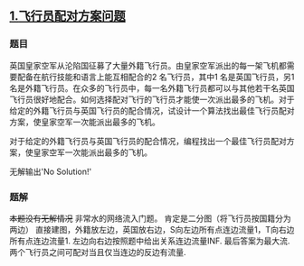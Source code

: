 ## [$1.$飞行员配对方案问题](https://www.luogu.org/problemnew/show/P2756)
### 题目
英国皇家空军从沦陷国征募了大量外籍飞行员。由皇家空军派出的每一架飞机都需要配备在航行技能和语言上能互相配合的2 名飞行员，其中1 名是英国飞行员，另1名是外籍飞行员。在众多的飞行员中，每一名外籍飞行员都可以与其他若干名英国飞行员很好地配合。如何选择配对飞行的飞行员才能使一次派出最多的飞机。对于给定的外籍飞行员与英国飞行员的配合情况，试设计一个算法找出最佳飞行员配对方案，使皇家空军一次能派出最多的飞机。

对于给定的外籍飞行员与英国飞行员的配合情况，编程找出一个最佳飞行员配对方案，使皇家空军一次能派出最多的飞机。

无解输出'No Solution!'
### 题解
~~本题没有无解情况~~
非常水的网络流入门题。
肯定是二分图（将飞行员按国籍分为两边）
直接建图，外籍放左边，英国放右边，S向左边所有点连边流量1，T向右边所有点连边流量1.
左边向右边按照题中给出关系连边流量INF.
最后答案为最大流.
两个飞行员之间可配对当且仅当连边的反边有流量.